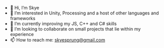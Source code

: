 - 👋 Hi, I’m Skye
- 👀 I’m interested in Unity, Processing and a host of other languages and frameworks
- 🌱 I’m currently improving my JS, C++ and C# skills
- 💞️ I’m looking to collaborate on small projects that lie within my experience
- 📫 How to reach me: skyesprung@gmail.com
<!---
sk-spr/sk-spr is a ✨ special ✨ repository because its `README.md` (this file) appears on your GitHub profile.
You can click the Preview link to take a look at your changes.
--->
